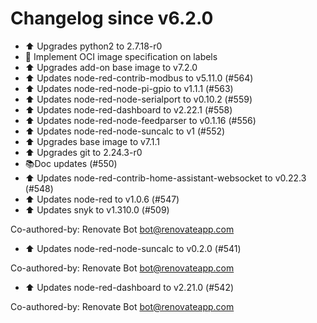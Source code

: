 # Changelog since v6.2.0
- ⬆ Upgrades python2 to 2.7.18-r0 
- 🔨 Implement OCI image specification on labels 
- ⬆ Upgrades add-on base image to v7.2.0 
- ⬆ Updates node-red-contrib-modbus to v5.11.0 (#564) 
- ⬆ Updates node-red-node-pi-gpio to v1.1.1 (#563) 
- ⬆ Updates node-red-node-serialport to v0.10.2 (#559) 
- ⬆ Updates node-red-dashboard to v2.22.1 (#558) 
- ⬆ Updates node-red-node-feedparser to v0.1.16 (#556) 
- ⬆ Updates node-red-node-suncalc to v1 (#552) 
- ⬆ Upgrades base image to v7.1.1 
- ⬆ Upgrades git to 2.24.3-r0 
- 📚Doc updates (#550) 
- ⬆ Updates node-red-contrib-home-assistant-websocket to v0.22.3 (#548) 
- ⬆ Updates node-red to v1.0.6 (#547) 
- ⬆ Updates snyk to v1.310.0 (#509)

Co-authored-by: Renovate Bot <bot@renovateapp.com> 
- ⬆ Updates node-red-node-suncalc to v0.2.0 (#541)

Co-authored-by: Renovate Bot <bot@renovateapp.com> 
- ⬆ Updates node-red-dashboard to v2.21.0 (#542)

Co-authored-by: Renovate Bot <bot@renovateapp.com> 

